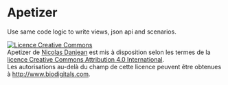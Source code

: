 # Apetizer

Use same code logic to write views, json api and scenarios.

<a rel="license" href="http://creativecommons.org/licenses/by/4.0/"><img alt="Licence Creative Commons" style="border-width:0" src="https://i.creativecommons.org/l/by/4.0/88x31.png" /></a><br /><span xmlns:dct="http://purl.org/dc/terms/" property="dct:title">Apetizer</span> de <a xmlns:cc="http://creativecommons.org/ns#" href="http://github.com/biodigitals/apetizer/" property="cc:attributionName" rel="cc:attributionURL">Nicolas Danjean</a> est mis à disposition selon les termes de la <a rel="license" href="http://creativecommons.org/licenses/by/4.0/">licence Creative Commons Attribution 4.0 International</a>.<br />Les autorisations au-delà du champ de cette licence peuvent être obtenues à <a xmlns:cc="http://creativecommons.org/ns#" href="http://www.biodigitals.com" rel="cc:morePermissions">http://www.biodigitals.com</a>.